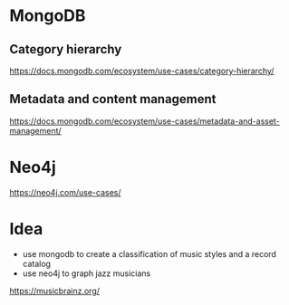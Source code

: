 # MongoDB

## Category hierarchy

https://docs.mongodb.com/ecosystem/use-cases/category-hierarchy/

## Metadata and content management

https://docs.mongodb.com/ecosystem/use-cases/metadata-and-asset-management/

# Neo4j

https://neo4j.com/use-cases/


# Idea

* use mongodb to create a classification of music styles and a record catalog
* use neo4j to graph jazz musicians

https://musicbrainz.org/